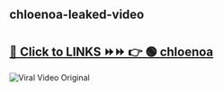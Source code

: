 
 ## chloenoa-leaked-video 

# <h2><a href="https://clipsfans.com/chloenoa&ref=git">🔗 Click to LINKS ⏩⏩ 👉 🟢 chloenoa </a></h2>

<a href="https://clipsfans.com/chloenoa&ref=git" rel="nofollow" data-target="animated-image.originalLink"><img src="https://i.ibb.co.com/xMMVF88/686577567.gif" alt="Viral Video Original" style="max-width: 100%; display: inline-block;" data-target="animated-image.originalImage"></a>
